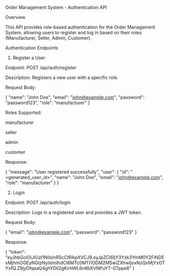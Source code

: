 Order Management System - Authentication API

Overview

This API provides role-based authentication for the Order Management System, allowing users to register and log in based on their roles (Manufacturer, Seller, Admin, Customer).

Authentication Endpoints

1. Register a User

Endpoint: POST /api/auth/register

Description: Registers a new user with a specific role.

Request Body:

{
  "name": "John Doe",
  "email": "john@example.com",
  "password": "password123",
  "role": "manufacturer"
}

Roles Supported:

manufacturer

seller

admin

customer

Response:

{
  "message": "User registered successfully",
  "user": {
    "id": "<generated_user_id>",
    "name": "John Doe",
    "email": "john@example.com",
    "role": "manufacturer"
  }
}

2. Login

Endpoint: POST /api/auth/login

Description: Logs in a registered user and provides a JWT token.

Request Body:

{
  "email": "john@example.com",
  "password": "password123"
}

Response:

{
  "token": "eyJhbGciOiJIUzI1NiIsInR5cCI6IkpXVCJ9.eyJpZCI6IjY3Yzk3YmM0Y2FiNDExMjhmOGEyNGIzNyIsImlhdCI6MTc0MTI1ODM2MSwiZXhwIjoxNzQxMjYxOTYxfQ.Z9jyDfqxaQ4ghYDlI2gKirhWL6n8bXVNPuYT-GTppe8"
}


